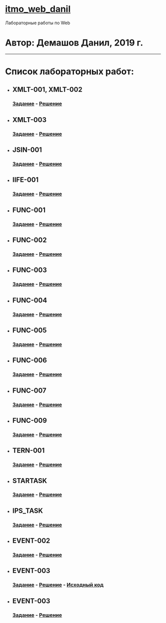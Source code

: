 # [itmo_web_danil](https://github.com/theBang/itmo_web_danil/)
Лабораторные работы по Web
# Автор: Демашов Данил, 2019 г.
---
# Список лабораторных работ:
* ## XMLT-001, XMLT-002
  ### [Задание](https://kodaktor.ru/g/xml_intro) - [Решение](xmlt)
* ## XMLT-003
  ### [Задание](https://kodaktor.ru/xmlt_003) - [Решение](https://kodaktor.ru/xmlt_003be)
* ## JSIN-001
  ### [Задание](https://kodaktor.ru/jsin_001) - [Решение](https://kodaktor.ru/jsin_5b935)
* ## IIFE-001
  ### [Задание](https://kodaktor.ru/g/iife) - [Решение](https://kodaktor.ru/f38da42)
* ## FUNC-001
  ### [Задание](https://kodaktor.ru/func_001) - [Решение](func-001)
* ## FUNC-002
  ### [Задание](https://kodaktor.ru/func_002) - [Решение](https://kodaktor.ru/func_a8ec8)
* ## FUNC-003
  ### [Задание](https://kodaktor.ru/func_003) - [Решение](https://kodaktor.ru/func_051b7)
* ## FUNC-004
  ### [Задание](https://kodaktor.ru/func_004) - [Решение](https://kodaktor.ru/func_45426)
* ## FUNC-005
  ### [Задание](https://kodaktor.ru/func_005) - [Решение](https://kodaktor.ru/func_b1a95)
* ## FUNC-006
  ### [Задание](https://kodaktor.ru/func_006) - [Решение](https://kodaktor.ru/func_20264)
* ## FUNC-007
  ### [Задание](https://kodaktor.ru/func_007) - [Решение](https://kodaktor.ru/func_4f8aa)
* ## FUNC-009
  ### [Задание](https://kodaktor.ru/func_009) - [Решение](https://kodaktor.ru/func_49238)
* ## TERN-001
  ### [Задание](https://kodaktor.ru/tern_001) - [Решение](https://kodaktor.ru/tern_de76f)
* ## STARTASK
  ### [Задание](https://kodaktor.ru/startask) - [Решение](https://kodaktor.ru/startask_83c10)
* ## IPS_TASK
  ### [Задание](https://kodaktor.ru/g/ips_task) - [Решение](ips_task)
* ## EVENT-002
  ### [Задание](https://kodaktor.ru/evnt_002) - [Решение](https://kodaktor.ru/custom_cbaf6)
* ## EVENT-003
  ### [Задание](https://kodaktor.ru/evnt_003) - [Решение](https://thebang.github.io/itmo_web_danil/evnt-003) - [Исходный код](evnt-003)
* ## EVENT-003
  ### [Задание](https://kodaktor.ru/iter_001) - [Решение](https://kodaktor.ru/iter_c29fd)
